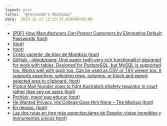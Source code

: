 ```yaml
---
layout: post
title:  "@fernand0's Mastodon"
date:  2023-12-21 12:23:33.029000+00:00
---
```

*  [[PDF] How Manufacturers Can Protect Customers by Eliminating Default Passwords   ](https://www.cisa.gov/sites/default/files/2023-12/SbD-Alert-How-Software-Manufacturers-Can-Protect-Customers-by-Eliminating-Default-Passwords-508c_0.pdf) ([toot](https://mastodon.social/@fernand0/111618386364256744))
*  [ ](https://mastodon.social/@rb3n) ([toot](https://mastodon.social/@fernand0/111618281909665444))
*  [ ](https://mastodon.social/@rb3n) ([toot](https://mastodon.social/@fernand0/111618155636198137))
*  [Cristo yacente, de Aloy de Montbrai ](https://www.flickr.com/photos/fernand0/53387744646) ([toot](https://mastodon.social/@fernand0/111618136372818445))
*  [GitHub - okbob/pspg: Unix pager (with very rich functionality) designed for work with tables. Designed for PostgreSQL, but MySQL is supported too. Works well with pgcli too. Can be used as CSV or TSV viewer too. It supports searching, selecting rows, columns, or block and export selected area to clipboard. ](https://github.com/okbob/psp) ([toot](https://mastodon.social/@fernand0/111618123106470581))
*  [Proton Mail founder vows to fight Australia’s eSafety regulator in court rather than spy on users  ](https://www.theguardian.com/australia-news/2023/dec/15/proton-mail-founder-vows-to-fight-australias-esafety-regulator-in-court-rather-than-spy-on-user) ([toot](https://mastodon.social/@fernand0/111618025413613098))
*  [Prohibir, mejor que educar ](https://www.lavozdegalicia.es/noticia/opinion/2023/12/16/prohibir-mejor-educar/00031702745979268959154.ht) ([toot](https://mastodon.social/@fernand0/111617612859031704))
*  [He Wanted Privacy. His College Gave Him None – The Markup ](https://themarkup.org/machine-learning/2023/11/30/he-wanted-privacy-his-college-gave-him-non) ([toot](https://mastodon.social/@fernand0/111616020434867559))
*  [En reposo. ](https://avecesunafoto.wordpress.com/2023/12/20/en-reposo-3) ([toot](https://mastodon.social/@fernand0/111614202642536296))
*  [Las dos rutas en tren más espectaculares de España: vistas increíbles y monumentos únicos  ](https://www.20minutos.es/viajes/rutas/rutas-tren-espana-al-andalus-transcantabrico-sevilla-malaga-san-sebastian-viajes-5195053/#) ([toot](https://mastodon.social/@fernand0/111614095846601021))
